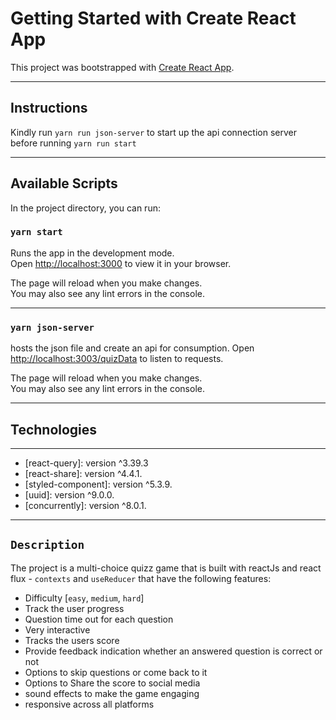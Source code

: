 # Getting Started with Create React App

This project was bootstrapped with [Create React App](https://github.com/facebook/create-react-app).

---

## Instructions

Kindly run `yarn run json-server` to start up the api connection server before running `yarn run start`

---

## Available Scripts

In the project directory, you can run:

### `yarn start`

Runs the app in the development mode.\
Open [http://localhost:3000](http://localhost:3000) to view it in your browser.

The page will reload when you make changes.\
You may also see any lint errors in the console.

---

### `yarn json-server`

hosts the json file and create an api for consumption.
Open [http://localhost:3003/quizData](http://localhost:3003/quizData) to listen to requests.

The page will reload when you make changes.\
You may also see any lint errors in the console.

---

## Technologies

---

- [react-query]: version ^3.39.3
- [react-share]: version ^4.4.1.
- [styled-component]: version ^5.3.9.
- [uuid]: version ^9.0.0.
- [concurrently]: version ^8.0.1.

---

## `Description`

The project is a multi-choice quizz game that is built with reactJs and react flux - `contexts` and `useReducer` that have the following features:

- Difficulty [`easy`, `medium`, `hard`]
- Track the user progress
- Question time out for each question
- Very interactive
- Tracks the users score
- Provide feedback indication whether an answered question is correct or not
- Options to skip questions or come back to it
- Options to Share the score to social media
- sound effects to make the game engaging
- responsive across all platforms
